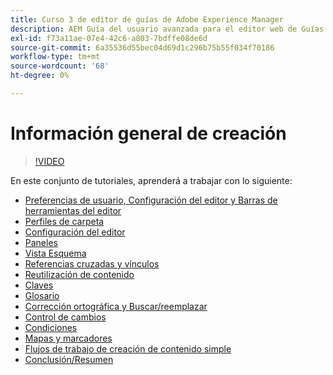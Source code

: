 ```yaml
---
title: Curso 3 de editor de guías de Adobe Experience Manager
description: AEM Guía del usuario avanzada para el editor web de Guías de usuario para el Editor web
exl-id: f73a11ae-07e4-42c6-a803-7bdffe08de6d
source-git-commit: 6a35536d55bec04d69d1c296b75b55f034f70186
workflow-type: tm+mt
source-wordcount: '68'
ht-degree: 0%

---
```


# Información general de creación

>[!VIDEO](https://video.tv.adobe.com/v/342759?quality=12&learn=on)

En este conjunto de tutoriales, aprenderá a trabajar con lo siguiente:

- [Preferencias de usuario, Configuración del editor y Barras de herramientas del editor](user-settings-preferences-toolbars.md)
- [Perfiles de carpeta](folder-profiles.md)
- [Configuración del editor](editor-configuration.md)
- [Paneles](panels.md)
- [Vista Esquema](outline-view.md)
- [Referencias cruzadas y vínculos](cross-references-and-links.md)
- [Reutilización de contenido](content-reuse.md)
- [Claves](keys.md)
- [Glosario](glossary.md)
- [Corrección ortográfica y Buscar/reemplazar](spell-check.md)
- [Control de cambios](track-changes.md)
- [Condiciones](conditions.md)
- [Mapas y marcadores](maps-and-bookmaps.md)
- [Flujos de trabajo de creación de contenido simple](simple-content-creation-workflows.md)
- [Conclusión/Resumen](recap.md)
